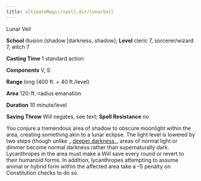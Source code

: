 ```yaml
---
title: ultimateMagic/spell_dir/lunarVeil
---
```

Lunar Veil

**School** illusion (shadow [darkness, shadow]; **Level** cleric 7, sorcerer/wizard 7, witch 7

**Casting Time** 1 standard action

**Components** V, S

**Range** long (400 ft. + 40 ft./level)

**Area** 120-ft.-radius emanation

**Duration** 10 minute/level

**Saving Throw** Will negates, see text; **Spell Resistance** no

You conjure a tremendous area of shadow to obscure moonlight within the area, creating something akin to a lunar eclipse. The light level is lowered by two steps (though unlike _ [deeper darkness](spell_dir/deeperDarkness#_deeper-darkness)_, areas of normal light or dimmer become normal darkness rather than supernaturally dark. Lycanthropes in the area must make a Will save every round or revert to their humanoid forms. In addition, lycanthropes attempting to assume animal or hybrid form within the affected area take a –5 penalty on Constitution checks to do so.

